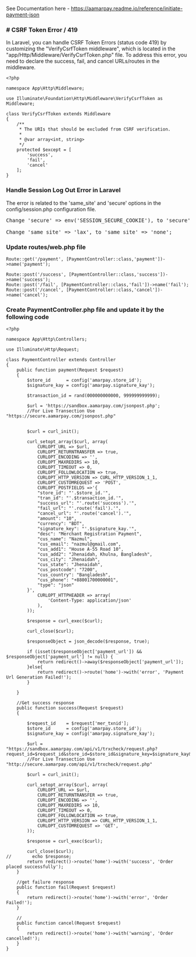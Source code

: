 See Documentation here - https://aamarpay.readme.io/reference/initiate-payment-json

### # CSRF Token Error / 419
In Laravel, you can handle CSRF Token Errors (status code 419) by customizing the "VerifyCsrfToken middleware", which is located in the "app/Http/Middleware/VerifyCsrfToken.php" file. To address this error, you need to declare the success, fail, and cancel URLs/routes in the middleware.


```
<?php

namespace App\Http\Middleware;

use Illuminate\Foundation\Http\Middleware\VerifyCsrfToken as Middleware;

class VerifyCsrfToken extends Middleware
{
    /**
     * The URIs that should be excluded from CSRF verification.
     *
     * @var array<int, string>
     */
    protected $except = [
        'success',
        'fail',
        'cancel'
    ];
}
```

### Handle Session Log Out Error in Laravel
The error is related to the 'same_site' and 'secure' options in the config/session.php configuration file.

<pre>
Change 'secure' => env('SESSION_SECURE_COOKIE'), to 'secure' => true;<br>
Change 'same_site' => 'lax', to 'same_site' => 'none';
</pre>

### Update routes/web.php file

``` 
Route::get('/payment', [PaymentController::class,'payment'])->name('payment');

Route::post('/success', [PaymentController::class,'success'])->name('success');
Route::post('/fail', [PaymentController::class,'fail'])->name('fail');
Route::post('/cancel', [PaymentController::class,'cancel'])->name('cancel');

```

### Create PaymentController.php file and update it by the following code

``` 
<?php

namespace App\Http\Controllers;

use Illuminate\Http\Request;

class PaymentController extends Controller
{
    public function payment(Request $request)
    {
        $store_id      = config('amarpay.store_id');
        $signature_kay = config('amarpay.signature_kay');

        $transaction_id = rand(000000000000, 999999999999);

        $url = 'https://sandbox.aamarpay.com/jsonpost.php';
        //For Live Transection Use "https://secure.aamarpay.com/jsonpost.php"


        $curl = curl_init();

        curl_setopt_array($curl, array(
            CURLOPT_URL => $url,
            CURLOPT_RETURNTRANSFER => true,
            CURLOPT_ENCODING => '',
            CURLOPT_MAXREDIRS => 10,
            CURLOPT_TIMEOUT => 0,
            CURLOPT_FOLLOWLOCATION => true,
            CURLOPT_HTTP_VERSION => CURL_HTTP_VERSION_1_1,
            CURLOPT_CUSTOMREQUEST => 'POST',
            CURLOPT_POSTFIELDS =>'{
            "store_id": "'.$store_id.'",
            "tran_id": "'.$transaction_id.'",
            "success_url": "'.route('success').'",
            "fail_url": "'.route('fail').'",
            "cancel_url": "'.route('cancel').'",
            "amount": "10",
            "currency": "BDT",
            "signature_key": "'.$signature_kay.'",
            "desc": "Merchant Registration Payment",
            "cus_name": "Nazmul",
            "cus_email": "nazmul@gmail.com",
            "cus_add1": "House A-55 Road 10",
            "cus_add2": "Jhenaidah, Khulna, Bangladesh",
            "cus_city": "Jhenaidah",
            "cus_state": "Jhenaidah",
            "cus_postcode": "7200",
            "cus_country": "Bangladesh",
            "cus_phone": "+88001700000001",
            "type": "json"
        }',
            CURLOPT_HTTPHEADER => array(
                'Content-Type: application/json'
            ),
        ));

        $response = curl_exec($curl);

        curl_close($curl);

        $responseObject = json_decode($response, true);

        if (isset($responseObject['payment_url']) && $responseObject['payment_url'] != null) {
            return redirect()->away($responseObject['payment_url']);
        }else{
            return redirect()->route('home')->with('error', 'Payment Url Generation Failed!');
        }

    }

    //Get success response
    public function success(Request $request)
    {

        $request_id    = $request['mer_txnid'];
        $store_id      = config('amarpay.store_id');
        $signature_kay = config('amarpay.signature_kay');

        $url = "https://sandbox.aamarpay.com/api/v1/trxcheck/request.php?request_id=$request_id&store_id=$store_id&signature_key=$signature_kay&type=json";
        //For Live Transection Use "http://secure.aamarpay.com/api/v1/trxcheck/request.php"

        $curl = curl_init();

        curl_setopt_array($curl, array(
            CURLOPT_URL => $url,
            CURLOPT_RETURNTRANSFER => true,
            CURLOPT_ENCODING => '',
            CURLOPT_MAXREDIRS => 10,
            CURLOPT_TIMEOUT => 0,
            CURLOPT_FOLLOWLOCATION => true,
            CURLOPT_HTTP_VERSION => CURL_HTTP_VERSION_1_1,
            CURLOPT_CUSTOMREQUEST => 'GET',
        ));

        $response = curl_exec($curl);

        curl_close($curl);
//        echo $response;
        return redirect()->route('home')->with('success', 'Order placed successfully');
    }

    //get failure response
    public function fail(Request $request)
    {
        return redirect()->route('home')->with('error', 'Order Failed!');
    }

    //
    public function cancel(Request $request)
    {
        return redirect()->route('home')->with('warning', 'Order cancelled!');
    }
}

```
